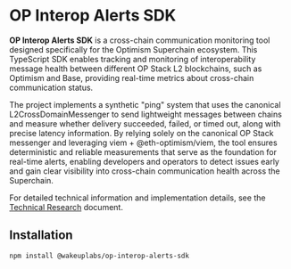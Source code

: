 # OP Interop Alerts SDK

**OP Interop Alerts SDK** is a cross-chain communication monitoring tool designed specifically for the Optimism Superchain ecosystem. This TypeScript SDK enables tracking and monitoring of interoperability message health between different OP Stack L2 blockchains, such as Optimism and Base, providing real-time metrics about cross-chain communication status.

The project implements a synthetic "ping" system that uses the canonical L2CrossDomainMessenger to send lightweight messages between chains and measure whether delivery succeeded, failed, or timed out, along with precise latency information. By relying solely on the canonical OP Stack messenger and leveraging viem + @eth-optimism/viem, the tool ensures deterministic and reliable measurements that serve as the foundation for real-time alerts, enabling developers and operators to detect issues early and gain clear visibility into cross-chain communication health across the Superchain.

For detailed technical information and implementation details, see the [Technical Research](https://github.com/wakeuplabs-io/op-interop-alerts/blob/9e58338e84c7d25182a89c3c39cc5368cd877f22/technical-research.md) document.

## Installation

```bash
npm install @wakeuplabs/op-interop-alerts-sdk
```
